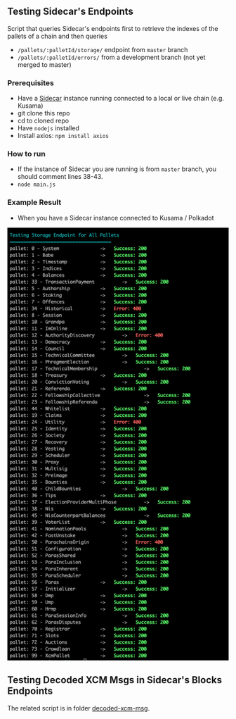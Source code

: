 ## Testing Sidecar's Endpoints
Script that queries Sidecar's endpoints first to retrieve the indexes of the pallets of a chain and
then queries
- `/pallets/:palletId/storage/` endpoint from `master` branch
- `/pallets/:palletId/errors/` from a development branch (not yet merged to master)

### Prerequisites
- Have a [Sidecar](https://github.com/paritytech/substrate-api-sidecar) instance running connected to a local or live chain (e.g. Kusama)
- git clone this repo
- cd to cloned repo
- Have `nodejs` installed
- Install axios: `npm install axios`

### How to run
- If the instance of Sidecar you are running is from `master` branch, you should comment lines 38-43.
- `node main.js`

### Example Result
- When you have a Sidecar instance connected to Kusama / Polkadot 

![Storage endpoint for Kusama Pallets](./test-results/storage-kusama.png)

## Testing Decoded XCM Msgs in Sidecar's Blocks Endpoints
The related script is in folder [decoded-xcm-msg](./decoded-xcm-msg/).
